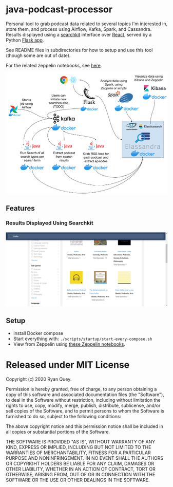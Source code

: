 # java-podcast-processor
Personal tool to grab podcast data related to several topics I'm interested in, store them, and process using Airflow, Kafka, Spark, and Cassandra. Results displayed using a [searchkit](https://github.com/searchkit/searchkit) interface over [React](https://reactjs.org/), served by a Python [Flask app](https://flask.palletsprojects.com/). 

See README files in subdirectories for how to setup and use this tool (though some are out of date).

For the related zeppelin notebooks, see [here](https://github.com/RyanQuey/dse-zeppelin-notebooks).

![image](https://github.com/RyanQuey/java-podcast-processor/raw/master/screenshots/wh_Podcast%20Analysis%20Tool.png)

## Features
### Results Displayed Using Searchkit
![image](https://github.com/RyanQuey/java-podcast-processor/raw/master/screenshots/searchkit-podcasts-sample-search.png)

## Setup
- install Docker compose
- Start everything with: `./scripts/startup/start-every-compose.sh`
- View from Zeppelin using [these Zeppelin notebooks](https://github.com/RyanQuey/dse-zeppelin-notebooks).


# Released under MIT License

Copyright (c) 2020 Ryan Quey.

Permission is hereby granted, free of charge, to any person obtaining a copy of this software and associated documentation files (the "Software"), to deal in the Software without restriction, including without limitation the rights to use, copy, modify, merge, publish, distribute, sublicense, and/or sell copies of the Software, and to permit persons to whom the Software is furnished to do so, subject to the following conditions:

The above copyright notice and this permission notice shall be included in all copies or substantial portions of the Software.

THE SOFTWARE IS PROVIDED "AS IS", WITHOUT WARRANTY OF ANY KIND, EXPRESS OR IMPLIED, INCLUDING BUT NOT LIMITED TO THE WARRANTIES OF MERCHANTABILITY, FITNESS FOR A PARTICULAR PURPOSE AND NONINFRINGEMENT. IN NO EVENT SHALL THE AUTHORS OR COPYRIGHT HOLDERS BE LIABLE FOR ANY CLAIM, DAMAGES OR OTHER LIABILITY, WHETHER IN AN ACTION OF CONTRACT, TORT OR OTHERWISE, ARISING FROM, OUT OF OR IN CONNECTION WITH THE SOFTWARE OR THE USE OR OTHER DEALINGS IN THE SOFTWARE.
